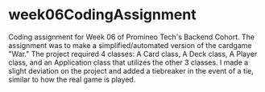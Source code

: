 # week06CodingAssignment
Coding assignment for Week 06 of Promineo Tech's Backend Cohort.
The assignment was to make a simplified/automated version of the cardgame "War."
The project required 4 classes: A Card class, A Deck class, A Player class, and an Application class that utilizes the other 3 classes.
I made a slight deviation on the project and added a tiebreaker in the event of a tie, similar to how the real game is played.
